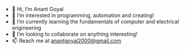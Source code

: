 - 👋 Hi, I’m Anant Goyal
- 👀 I’m interested in programming, automation and creating!
- 🌱 I’m currently learning the fundamentals of computer and electrical engineering
- 💞️ I’m looking to collaborate on anything interesting!
- 📫 Reach me at anantgoyal2000@gmail.com

<!---
anant248/anant248 is a ✨ special ✨ repository because its `README.md` (this file) appears on your GitHub profile.
You can click the Preview link to take a look at your changes.
--->
